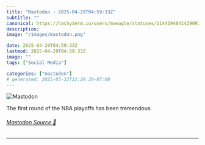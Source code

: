 ```yaml
---
title: "Mastodon - 2025-04-29T04:59:33Z"
subtitle: ""
canonical: https://hachyderm.io/users/mweagle/statuses/114419484142909268
description:
image: "/images/mastodon.png"

date: 2025-04-29T04:59:33Z
lastmod: 2025-04-29T04:59:33Z
image: ""
tags: ["Social Media"]

categories: ["mastodon"]
# generated: 2025-05-22T22:29:20-07:00
---
```

![Mastodon](/images/mastodon.png)

<p>The first round of the NBA playoffs has been tremendous.</p>


###### [Mastodon Source 🐘](https://hachyderm.io/@mweagle/114419484142909268)

___
